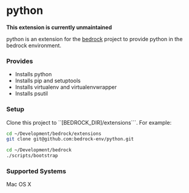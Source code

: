 # python

**This extension is currently unmaintained**

python is an extension for the [bedrock](https://github.com/bedrock-env/ack)
project to provide python in the bedrock environment.

### Provides

- Installs python
- Installs pip and setuptools
- Installs virtualenv and virtualenvwrapper
- Installs psutil

### Setup

Clone this project to ``[BEDROCK_DIR]/extensions```. For example:

```sh
cd ~/Development/bedrock/extensions
git clone git@github.com:bedrock-env/python.git
```

```sh
cd ~/Development/bedrock
./scripts/bootstrap
```

### Supported Systems

Mac OS X
